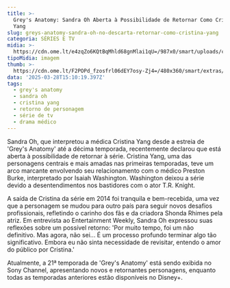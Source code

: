 ```yaml
---
title: >-
  Grey's Anatomy: Sandra Oh Aberta à Possibilidade de Retornar Como Cristina
  Yang
slug: greys-anatomy-sandra-oh-no-descarta-retornar-como-cristina-yang
categoria: SÉRIES E TV
midia: >-
  https://cdn.ome.lt/e4zqZo6KQtBqMhld68gnMlai1qU=/987x0/smart/uploads/conteudo/fotos/OMELETE_CAPA_-_2025-03-28T111952.659.png
tipoMidia: imagem
thumb: >-
  https://cdn.ome.lt/F2POPd_fzosfrl06dEY7osy-Zj4=/480x360/smart/extras/conteudos/omelete_THUMB_-_2025-03-28T111941.393.png
data: '2025-03-28T15:10:19.397Z'
tags:
  - grey's anatomy
  - sandra oh
  - cristina yang
  - retorno de personagem
  - série de tv
  - drama médico
---
```


Sandra Oh, que interpretou a médica Cristina Yang desde a estreia de 'Grey's Anatomy' até a décima temporada, recentemente declarou que está aberta à possibilidade de retornar à série. Cristina Yang, uma das personagens centrais e mais amadas nas primeiras temporadas, teve um arco marcante envolvendo seu relacionamento com o médico Preston Burke, interpretado por Isaiah Washington. Washington deixou a série devido a desentendimentos nos bastidores com o ator T.R. Knight.

A saída de Cristina da série em 2014 foi tranquila e bem-recebida, uma vez que a personagem se mudou para outro país para seguir novos desafios profissionais, refletindo o carinho dos fãs e da criadora Shonda Rhimes pela atriz. Em entrevista ao Entertainment Weekly, Sandra Oh expressou suas reflexões sobre um possível retorno: 'Por muito tempo, foi um não definitivo. Mas agora, não sei... É um processo profundo terminar algo tão significativo. Embora eu não sinta necessidade de revisitar, entendo o amor do público por Cristina.'

Atualmente, a 21ª temporada de 'Grey's Anatomy' está sendo exibida no Sony Channel, apresentando novos e retornantes personagens, enquanto todas as temporadas anteriores estão disponíveis no Disney+.
